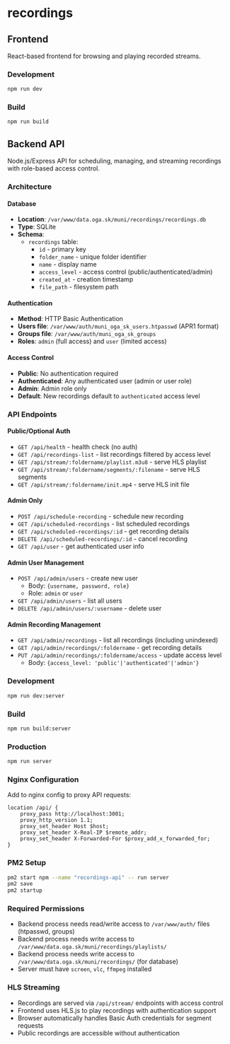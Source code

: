 # recordings

## Frontend
React-based frontend for browsing and playing recorded streams.

### Development
```bash
npm run dev
```

### Build
```bash
npm run build
```

## Backend API

Node.js/Express API for scheduling, managing, and streaming recordings with role-based access control.

### Architecture

#### Database

- **Location**: `/var/www/data.oga.sk/muni/recordings/recordings.db`
- **Type**: SQLite
- **Schema**:
    - `recordings` table:
        - `id` - primary key
        - `folder_name` - unique folder identifier
        - `name` - display name
        - `access_level` - access control (public/authenticated/admin)
        - `created_at` - creation timestamp
        - `file_path` - filesystem path

#### Authentication

- **Method**: HTTP Basic Authentication
- **Users file**: `/var/www/auth/muni_oga_sk_users.htpasswd` (APR1 format)
- **Groups file**: `/var/www/auth/muni_oga_sk_groups`
- **Roles**: `admin` (full access) and `user` (limited access)

#### Access Control

- **Public**: No authentication required
- **Authenticated**: Any authenticated user (admin or user role)
- **Admin**: Admin role only
- **Default**: New recordings default to `authenticated` access level

### API Endpoints

#### Public/Optional Auth
- `GET /api/health` - health check (no auth)
- `GET /api/recordings-list` - list recordings filtered by access level
- `GET /api/stream/:foldername/playlist.m3u8` - serve HLS playlist
- `GET /api/stream/:foldername/segments/:filename` - serve HLS segments
- `GET /api/stream/:foldername/init.mp4` - serve HLS init file

#### Admin Only

- `POST /api/schedule-recording` - schedule new recording
- `GET /api/scheduled-recordings` - list scheduled recordings
- `GET /api/scheduled-recordings/:id` - get recording details
- `DELETE /api/scheduled-recordings/:id` - cancel recording
- `GET /api/user` - get authenticated user info

#### Admin User Management

- `POST /api/admin/users` - create new user
    - Body: `{username, password, role}`
    - Role: `admin` or `user`
- `GET /api/admin/users` - list all users
- `DELETE /api/admin/users/:username` - delete user

#### Admin Recording Management

- `GET /api/admin/recordings` - list all recordings (including unindexed)
- `GET /api/admin/recordings/:foldername` - get recording details
- `PUT /api/admin/recordings/:foldername/access` - update access level
    - Body: `{access_level: 'public'|'authenticated'|'admin'}`

### Development
```bash
npm run dev:server
```

### Build
```bash
npm run build:server
```

### Production
```bash
npm run server
```

### Nginx Configuration
Add to nginx config to proxy API requests:
```nginx
location /api/ {
    proxy_pass http://localhost:3001;
    proxy_http_version 1.1;
    proxy_set_header Host $host;
    proxy_set_header X-Real-IP $remote_addr;
    proxy_set_header X-Forwarded-For $proxy_add_x_forwarded_for;
}
```

### PM2 Setup
```bash
pm2 start npm --name "recordings-api" -- run server
pm2 save
pm2 startup
```

### Required Permissions

- Backend process needs read/write access to `/var/www/auth/` files (htpasswd, groups)
- Backend process needs write access to `/var/www/data.oga.sk/muni/recordings/playlists/`
- Backend process needs write access to `/var/www/data.oga.sk/muni/recordings/` (for database)
- Server must have `screen`, `vlc`, `ffmpeg` installed

### HLS Streaming

- Recordings are served via `/api/stream/` endpoints with access control
- Frontend uses HLS.js to play recordings with authentication support
- Browser automatically handles Basic Auth credentials for segment requests
- Public recordings are accessible without authentication
